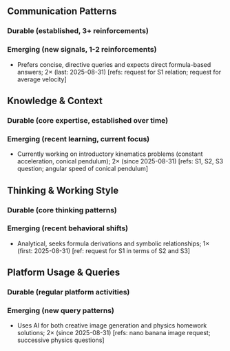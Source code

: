 ## Communication Patterns
### Durable (established, 3+ reinforcements)

### Emerging (new signals, 1-2 reinforcements)
- Prefers concise, directive queries and expects direct formula-based answers; 2× (last: 2025-08-31) [refs: request for S1 relation; request for average velocity]

## Knowledge & Context
### Durable (core expertise, established over time)

### Emerging (recent learning, current focus)
- Currently working on introductory kinematics problems (constant acceleration, conical pendulum); 2× (since 2025-08-31) [refs: S1, S2, S3 question; angular speed of conical pendulum]

## Thinking & Working Style
### Durable (core thinking patterns)

### Emerging (recent behavioral shifts)
- Analytical, seeks formula derivations and symbolic relationships; 1× (first: 2025-08-31) [ref: request for S1 in terms of S2 and S3]

## Platform Usage & Queries
### Durable (regular platform activities)

### Emerging (new query patterns)
- Uses AI for both creative image generation and physics homework solutions; 2× (since 2025-08-31) [refs: nano banana image request; successive physics questions]